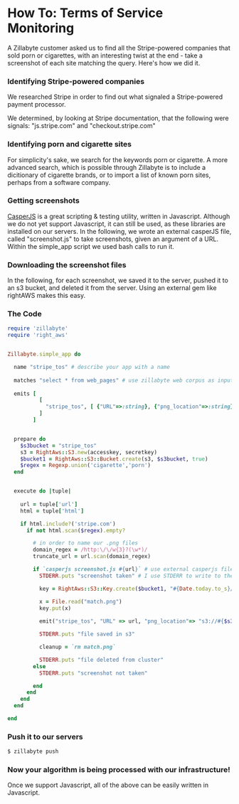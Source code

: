 # How To: Terms of Service Monitoring

A Zillabyte customer asked us to find all the Stripe-powered companies that sold porn or cigarettes, with an interesting twist at the end - take a screenshot of each site matching the query.  Here's how we did it.

### Identifying Stripe-powered companies

We researched Stripe in order to find out what signaled a Stripe-powered payment processor. 

We determined, by looking at Stripe documentation, that the following were signals: "js.stripe.com" and "checkout.stripe.com"

### Identifying porn and cigarette sites

For simplicity's sake, we search for the keywords porn or cigarette.  A more advanced search, which is possible through Zillabyte is to include a dicitionary of cigarette brands,  or to import a list of known porn sites, perhaps from a software company. 

### Getting screenshots

[CasperJS](casperjs.org) is a great scripting & testing utility, written in Javascript.  Although we do not yet support Javascript, it can still be used, as these libraries are installed on our servers.  In the following, we wrote an external casperJS file, called "screenshot.js" to take screenshots, given an argument of a URL.  Within the simple_app script we used bash calls to run it. 

### Downloading the screenshot files

In the following, for each screenshot, we saved it to the server, pushed it to an s3 bucket, and deleted it from the server.  Using an external gem like rightAWS makes this easy.



### The Code
```ruby
require 'zillabyte'
require 'right_aws'


Zillabyte.simple_app do

  name "stripe_tos" # describe your app with a name
  
  matches "select * from web_pages" # use zillabyte web corpus as input 
  
  emits [ 
          [ 
            "stripe_tos", [ {"URL"=>:string}, {"png_location"=>:string}]
          ]
        ]


  prepare do
    $s3bucket = "stripe_tos"
    s3 = RightAws::S3.new(accesskey, secretkey)
    $bucket1 = RightAws::S3::Bucket.create(s3, $s3bucket, true)
    $regex = Regexp.union('cigarette','porn')
  end


  execute do |tuple|
    
    url = tuple['url']
    html = tuple['html']

    if html.include?('stripe.com')
      if not html.scan($regex).empty?

        # in order to name our .png files
        domain_regex = /http:\/\/w{3}?(\w*)/
        truncate_url = url.scan(domain_regex)

        if `casperjs screenshot.js #{url}` # use external casperjs file to take screenshot
          STDERR.puts "screenshot taken" # I use STDERR to write to the logs.

          key = RightAws::S3::Key.create($bucket1, "#{Date.today.to_s}/#{truncate_url[0][0]}.png") 

          x = File.read("match.png")
          key.put(x)
          
          emit("stripe_tos", "URL" => url, "png_location"=> "s3://#{$s3bucket}/#{Date.today.to_s}/#{truncate_url[0][0]}.png") # write url to the site

          STDERR.puts "file saved in s3"

          cleanup = `rm match.png`

          STDERR.puts "file deleted from cluster"
        else
          STDERR.puts "screenshot not taken"

        end
      end
    end
  end

end
```

### Push it to our servers

```bash
$ zillabyte push
```

### Now your algorithm is being processed with our infrastructure!

Once we support Javascript, all of the above can be easily written in Javascript. 